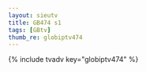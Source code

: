 ```yaml
--- 
layout: sieutv
title: GB474 s1
tags: [GBtv]
thumb_re: globiptv474
---
```

{% include tvadv key="globiptv474" %} 
